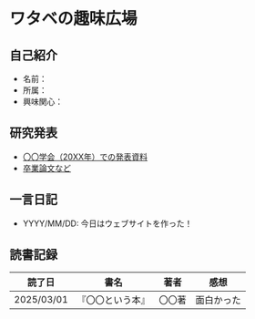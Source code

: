 <link rel="stylesheet" href="style.css">

# ワタベの趣味広場

## 自己紹介
- 名前：
- 所属：
- 興味関心：

## 研究発表
- [〇〇学会（20XX年）での発表資料](リンクをここに貼る)
- [卒業論文など](リンクをここに貼る)

## 一言日記
- YYYY/MM/DD: 今日はウェブサイトを作った！

## 読書記録
| 読了日 | 書名 | 著者 | 感想 |
|---|---|---|---|
|2025/03/01|『〇〇という本』|〇〇著|面白かった|
